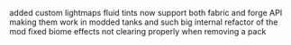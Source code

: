 added custom lightmaps
fluid tints now support both fabric and forge API making them work in modded tanks and such
big internal refactor of the mod
fixed biome effects not clearing properly when removing a pack
